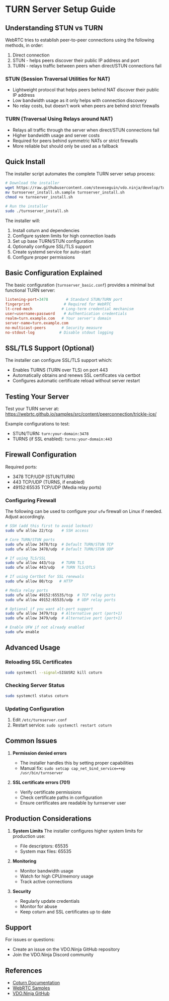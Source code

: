 # TURN Server Setup Guide

## Understanding STUN vs TURN

WebRTC tries to establish peer-to-peer connections using the following methods, in order:
1. Direct connection
2. STUN - helps peers discover their public IP address and port
3. TURN - relays traffic between peers when direct/STUN connections fail

### STUN (Session Traversal Utilities for NAT)
- Lightweight protocol that helps peers behind NAT discover their public IP address
- Low bandwidth usage as it only helps with connection discovery
- No relay costs, but doesn't work when peers are behind strict firewalls

### TURN (Traversal Using Relays around NAT)
- Relays all traffic through the server when direct/STUN connections fail
- Higher bandwidth usage and server costs
- Required for peers behind symmetric NATs or strict firewalls
- More reliable but should only be used as a fallback

## Quick Install

The installer script automates the complete TURN server setup process:

```bash
# Download the installer
wget https://raw.githubusercontent.com/steveseguin/vdo.ninja/develop/turnserver_install.sh.sample
mv turnserver_install.sh.sample turnserver_install.sh
chmod +x turnserver_install.sh

# Run the installer
sudo ./turnserver_install.sh
```

The installer will:
1. Install coturn and dependencies
2. Configure system limits for high connection loads
3. Set up base TURN/STUN configuration
4. Optionally configure SSL/TLS support
5. Create systemd service for auto-start
6. Configure proper permissions

## Basic Configuration Explained

The basic configuration (`turnserver_basic.conf`) provides a minimal but functional TURN server:

```conf
listening-port=3478        # Standard STUN/TURN port
fingerprint               # Required for WebRTC
lt-cred-mech             # Long-term credential mechanism
user=username:password    # Authentication credentials
realm=turn.example.com   # Your server's domain
server-name=turn.example.com
no-multicast-peers       # Security measure
no-stdout-log           # Disable stdout logging
```

## SSL/TLS Support (Optional)

The installer can configure SSL/TLS support which:
- Enables TURNS (TURN over TLS) on port 443
- Automatically obtains and renews SSL certificates via certbot
- Configures automatic certificate reload without server restart

## Testing Your Server

Test your TURN server at: https://webrtc.github.io/samples/src/content/peerconnection/trickle-ice/

Example configurations to test:
- STUN/TURN: `turn:your-domain:3478`
- TURNS (if SSL enabled): `turns:your-domain:443`

## Firewall Configuration

Required ports:
- 3478 TCP/UDP (STUN/TURN)
- 443 TCP/UDP (TURNS, if enabled)
- 49152:65535 TCP/UDP (Media relay ports)

### Configuring Firewall

The following can be used to configure your `ufw` firewall on Linux if needed. Adjust accordingly.

```bash
# SSH (add this first to avoid lockout)
sudo ufw allow 22/tcp    # SSH access

# Core TURN/STUN ports
sudo ufw allow 3478/tcp  # Default TURN/STUN TCP
sudo ufw allow 3478/udp  # Default TURN/STUN UDP

# If using TLS/SSL
sudo ufw allow 443/tcp   # TURN TLS
sudo ufw allow 443/udp   # TURN TLS/DTLS

# If using Certbot for SSL renewals
sudo ufw allow 80/tcp   # HTTP

# Media relay ports
sudo ufw allow 49152:65535/tcp  # TCP relay ports
sudo ufw allow 49152:65535/udp  # UDP relay ports

# Optional if you want alt-port support
sudo ufw allow 3479/tcp  # Alternative port (port+1)
sudo ufw allow 3479/udp  # Alternative port (port+1)

# Enable UFW if not already enabled
sudo ufw enable
```

## Advanced Usage

### Reloading SSL Certificates
```bash
sudo systemctl --signal=SIGUSR2 kill coturn
```

### Checking Server Status
```bash
sudo systemctl status coturn
```

### Updating Configuration
1. Edit `/etc/turnserver.conf`
2. Restart service: `sudo systemctl restart coturn`

## Common Issues

1. **Permission denied errors**
   - The installer handles this by setting proper capabilities
   - Manual fix: `sudo setcap cap_net_bind_service=+ep /usr/bin/turnserver`

2. **SSL certificate errors (701)**
   - Verify certificate permissions
   - Check certificate paths in configuration
   - Ensure certificates are readable by turnserver user

## Production Considerations

1. **System Limits**
   The installer configures higher system limits for production use:
   - File descriptors: 65535
   - System max files: 65535

2. **Monitoring**
   - Monitor bandwidth usage
   - Watch for high CPU/memory usage
   - Track active connections

3. **Security**
   - Regularly update credentials
   - Monitor for abuse
   - Keep coturn and SSL certificates up to date

## Support

For issues or questions:
- Create an issue on the VDO.Ninja GitHub repository
- Join the VDO.Ninja Discord community

## References
- [Coturn Documentation](https://github.com/coturn/coturn/wiki/turnserver)
- [WebRTC Samples](https://webrtc.github.io/samples/)
- [VDO.Ninja GitHub](https://github.com/steveseguin/vdo.ninja)
